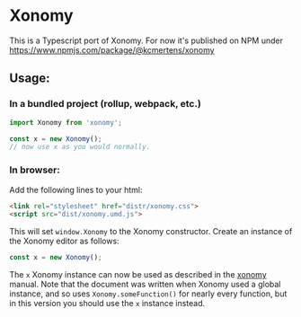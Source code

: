# Xonomy

This is a Typescript port of Xonomy.
For now it's published on NPM under https://www.npmjs.com/package/@kcmertens/xonomy 

## Usage: 

### In a bundled project (rollup, webpack, etc.)
```javascript
import Xonomy from 'xonomy';

const x = new Xonomy();
// now use x as you would normally.
```


### In browser:
Add the following lines to your html:  
```html
<link rel="stylesheet" href="distr/xonomy.css">
<script src="dist/xonomy.umd.js">
```

This will set `window.Xonomy` to the Xonomy constructor.
Create an instance of the Xonomy editor as follows:
```javascript
const x = new Xonomy();
```
The `x` Xonomy instance can now be used as described in the [xonomy](./xonomy.pdf) manual.
Note that the document was written when Xonomy used a global instance, and so uses `Xonomy.someFunction()` for nearly every function, but in this version you should use the `x` instance instead.